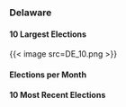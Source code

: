 ### Delaware

#### 10 Largest Elections
{{< image src=DE_10.png >}}

#### Elections per Month

#### 10 Most Recent Elections

